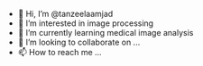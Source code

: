 - 👋 Hi, I’m @tanzeelaamjad
- 👀 I’m interested in image processing
- 🌱 I’m currently learning medical image analysis
- 💞️ I’m looking to collaborate on ...
- 📫 How to reach me ...

<!---
tanzeelaamjad/tanzeelaamjad is a ✨ special ✨ repository because its `README.md` (this file) appears on your GitHub profile.
You can click the Preview link to take a look at your changes.
--->
